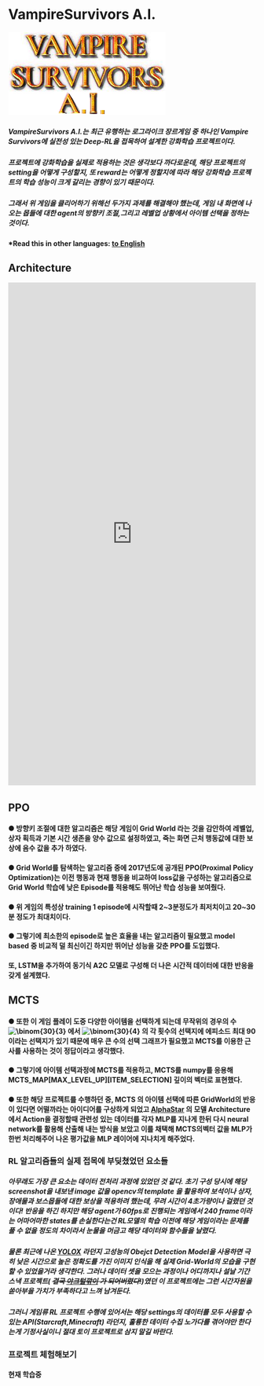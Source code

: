 # VampireSurvivors A.I.
<img src="./main.png">

##### VampireSurvivors A.I.는 최근 유행하는 로그라이크 장르게임 중 하나인 Vampire Survivors에 실전성 있는 Deep-RL을 접목하여 설계한 강화학습 프로젝트이다.
##### 프로젝트에 강화학습을 실제로 적용하는 것은 생각보다 까다로운데, 해당 프로젝트의 setting을 어떻게 구성할지, 또 reward는 어떻게 정할지에 따라 해당 강화학습 프로젝트의 학습 성능이 크게 갈리는 경향이 있기 때문이다.
##### 그래서 위 게임을 클리어하기 위해선 두가지 과제를 해결해야 했는데, 게임 내 화면에 나오는 몹들에 대한 agent의 방향키 조절,그리고 레벨업 상황에서 아이템 선택을 정하는 것이다. 

#### *Read this in other languages: [to English](README.eng.md)

## Architecture
<iframe frameborder="0" style="width:100%;height:1024px;" src="https://viewer.diagrams.net/?tags=%7B%7D&highlight=0000ff&edit=_blank&layers=1&nav=1&title=#R7Vtbc5s4FP41nuk%2BbAZJ5uLHxnXa7qRpZ52220cZZJsGI48s3%2FbXrwARQMI2Sbh1GzKTQUcSupxzPn3ngAdovDq8Z3i9%2FEQ9Egyg4R0G6N0AwtHIEP8jwTERQMtMBAvme4kIZIKp%2Fy%2BRQtlvsfU9sik05JQG3F8XhS4NQ%2BLyggwzRvfFZnMaFEdd4wXRBFMXB6n0yszk332PL6UcWKOs4gPxF0s5uAOtpGKG3YcFo9tQjhjSkCQ1K5w%2BRq5ys8Qe3edEaDJAY0YpT%2B5WhzEJon1N9yztx4%2FpRAfoeslXgSgAcRtX35zoDKp0FutiJOT54U497%2Ft%2By8Hs5%2FrB9nfu8C80ssDoTzt5yg4H23QQdVTiia2WRcr4ki5oiINJJr2Od49EwxiilLW5pXQtJ%2FuTcH6UdoO3nBaXMqchv8ErP4jM73br%2Bh4WcxjTcEPjAaJ62Rk4pUtPN4tumUvOrDc1TswWhJ9pJ40jWntuALmx7wldEc6OogEjAeb%2BrmicWFrz4rFdphZxIzXzBC0BuwutkIPP%2F4m6C%2BdKSj9yNe8O8slx4SgL%2FdMk7JcmNX%2BbhDufiaeH%2FM0smoeL13zLyB%2Baxov63C99TqZrHO%2FRXoC64lF%2BEIxpQFncF3mYOHNXyDec0QeSq7Fch8zmJZq5pMmTmtsRxsnh7F7LWis9duSpA9LyPkNwZEnZMgfeqax29UCzW0eD1T1NbDs75twzKv7I12Xd4lL7HgqreijolYumxKArG7B%2FSxtA%2FbIBDaZvCI5gWQgnoSvoMxtAKxArup5Fd4vo7s2UCy4pjEBs5d3dSwH8iSpSAH8%2Bn0O3FPA9a2aZVj0AboMigCNUAuCwBMBHTQG4838lSs919ee7rlXRdUHt8C27fqG%2BmPOjsQFkKNaWntbpM5Kpym6ZIb1lDB9zzdZRg41mao8zfQG7QxpudGGP7cF7ZRvpFwu3NDX5c1G%2BJbs4LfJ1rWP3kq5m203juE2AZxK7DLdHlo1wTbgNgK0wb1sHbljGvIHRFHKDTmjXs2EYFEA4w%2BTaYRhUDXTr97ETOGwieAXzV9GUoGIhT0blE8MOFZtNI8Obqh2AYSpWmsyh3iNAj%2FCnk9vJ%2BP7j5ztBFPEqwovkv15UCOXXtYc5iT3b5QIHuiSUJL7KgAlZaIS8moAJVmCUwGkVmGC3nDLHKDN%2B%2BauGgylGXY4H7UbA7MmgA4yzGHK5g4kuoNSjhZd3aAil9AD30%2Fh%2BKiTfBFR9%2FrtTqJmb0Z9slwea%2BCpNYsZXXRCkaNAqoUZGmzEtMDVl3bMt0XQkFsiLiihuVPxmq7jbUoQDfxGKoiu2jQj5dbRdvouDt7Ji5XterLoyzRdtozYweYHKoKPrrIzNoqZUhvSXdz3NQ%2FT%2FzIBVCTAc1X1mvIw36Ezwy9LXWd6NeLwR4CPpluDNxeU4TRM8CyrgWsLvYKsZQ9TxK58%2BvltNs%2FEXXQ4N%2B%2BVyev7tW3zbG6erwYVGKj%2Fp3oX071z6nLpJX7E1n0JPo5gOjq7yaMNWUiKO2VCyRo1qHPXjJHVijnmufTNREOr4Te%2BzWNrTbLfFM6OqrfftzNA%2FgUtC4b4cGQpPcz0yc2bNJ%2BL6R9RGv4q3tuh0bZ0byLhycpddsA1gqIH0iWOkLuBOl109tIKd%2Bmw3sZVT9lKvXZfV04wuDV3MNW38trkre1hUml3yDWSrqathJ2S%2B3zBbP2U5QZsNcB5nK75brY0gDzX%2FvRhPt4y0NbigGlD3ADd1TvqKm4rSlADT7jrlP9TTvdjlvtiDV6Wd%2Bl4UGGbXWtMZSnL7qrPU0RxVZ8PGdCaK2a%2FpkkMs%2B7kimvwH"></iframe>

## PPO
#### ● 방향키 조절에 대한 알고리즘은 해당 게임이 Grid World 라는 것을 감안하여 레벨업, 상자 획득과 기본 시간 생존을 양수 값으로 설정하였고, 죽는 화면 근처 행동값에 대한 보상에 음수 값을 추가 하였다.
#### ● Grid World를 탐색하는 알고리즘 중에 2017년도에 공개된  PPO(Proximal Policy Optimization)는 이전 행동과 현재 행동을 비교하여 loss값을 구성하는 알고리즘으로 Grid World 학습에 낮은 Episode를 적용해도 뛰어난 학습 성능을 보여줬다.
#### ● 위 게임의 특성상 training 1 episode에 시작할때 2~3분정도가 최저치이고 20~30분 정도가 최대치이다. 
#### ● 그렇기에 최소한의 episode로 높은 효율을 내는 알고리즘이 필요했고 model based 중 비교적 덜 최신이긴 하지만 뛰어난 성능을 갖춘 PPO를 도입했다.
#### 또, LSTM을 추가하여 동기식 A2C 모델로 구성해 더 나은 시간적 데이터에 대한 반응을 갖게 설계했다.

## MCTS
#### ● 또한 이 게임 플레이 도중 다양한 아이템을 선택하게 되는데 무작위의 경우의 수 <img width="3%" src="https://latex.codecogs.com/svg.image?\binom{30}{3}" title="\binom{30}{3}" > 에서 <img width="3%" src="https://latex.codecogs.com/svg.image?\binom{30}{4}" title="\binom{30}{4}" > 의 각 횟수의 선택지에 에피소드 최대 90이라는 선택지가 있기 때문에 매우 큰 수의 선택 그래프가 필요했고 MCTS를 이용한 근사를 사용하는 것이 정답이라고 생각했다.
#### ● 그렇기에 아이템 선택과정에 MCTS를 적용하고, MCTS를 numpy를 응용해 MCTS_MAP[MAX_LEVEL_UP][ITEM_SELECTION] 깊이의 벡터로 표현했다.
#### ● 또한 해당 프로젝트를 수행하던 중, MCTS 의 아이템 선택에 따른 GridWorld의 반응이 있다면 어떨까라는 아이디어를 구상하게 되었고 [AlphaStar](_https://www.nature.com/articles/s41586-019-1724-z) 의 모델 Architecture에서 Action을 결정할때 관련성 있는 데이터를 각자 MLP를 지나게 한뒤 다시 neural network를 활용해 산출해 내는 방식을 보았고 이를 채택해 MCTS의벡터 값을  MLP가 한번 처리해주어 나온 평가값을 MLP 레이어에 지나치게 해주었다.

### RL 알고리즘들의 실제 접목에 부딪쳤었던 요소들
##### 아무래도 가장 큰 요소는 데이터 전처리 과정에 있었던 것 같다. 초기 구성 당시에 해당 screenshot을 내보낸 image 값을 opencv의 template 을 활용하여 보석이나 상자, 장애물과 보스몹들에 대한 보상을 적용하려 했는데, 무려 시간이 4초가량이나 걸렸던 것이다! 반응을 하긴 하지만 해당 agent가 60fps로 진행되는 게임에서 240 frame이라는 어마어마한 states를 손실한다는건 RL모델의 학습 이전에 해당 게임이라는 문제를 풀 수 없을 정도의 차이라서 눈물을 머금고 해당 데이터와 함수들을 날렸다.
##### 물론 최근에 나온 [YOLOX](https://github.com/Megvii-BaseDetection/YOLOX) 라던지 고성능의 Obejct Detection Model을 사용하면 극히 낮은 시간으로 높은 정확도를 가진 이미지 인식을 해 실제 Grid-World의 모습을 구현할 수 있었을거라 생각한다. 그러나 데이터 셋을 모으는 과정이나 어디까지나 설날 기간 스낵 프로젝트( ~~결국 [야크털깎이](https://www.lesstif.com/software-engineering/yak-shaving-29590364.html) 가 되어버렸다!~~)였던 이 프로젝트에는 그런 시간자원을 쏟아부을 가치가 부족하다고 느껴 남겨둔다.
##### 그러니 게임류 RL 프로젝트 수행에 있어서는 해당 settings의 데이터를 모두 사용할 수 있는 API(Starcraft,Minecraft) 라던지, 훌륭한 데이터 수집 노가다를 겪어야만 한다는게 기정사실이니 절대 토이 프로젝트로 삼지 말길 바란다.

### 프로젝트 체험해보기
#### 현재 학습중